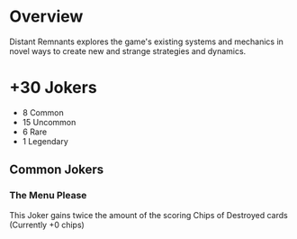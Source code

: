 # Overview
Distant Remnants explores the game's existing systems and mechanics in novel ways to create new and strange strategies and dynamics.

# +30 Jokers
- 8 Common
- 15 Uncommon
- 6 Rare
- 1 Legendary

## Common Jokers

### The Menu Please
This Joker gains twice the amount of the scoring Chips of Destroyed cards
(Currently +0 chips)
